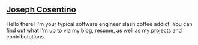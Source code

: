 ## [Joseph Cosentino](https://josephcosentino.me)

Hello there! I'm your typical software engineer slash coffee addict. 
You can find out what I'm up to via my [blog](https://josephcosentino.me/blog), [resume](https://josephcosentino.me/resume), as well as my [projects](https://github.com/jcosentino11?tab=repositories&q=&type=source&language=&sort=) and contribututions.
